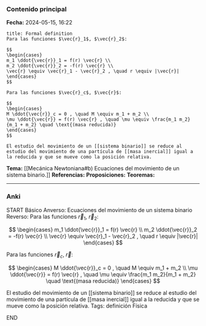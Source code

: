 ### Contenido principal

**Fecha:** 2024-05-15, 16:22

```ad-formal
title: Formal definition
Para las funciones $\vec{r}_1$, $\vec{r}_2$:

$$
\begin{cases}
m_1 \ddot{\vec{r}}_1 = f(r) \vec{r} \\
m_2 \ddot{\vec{r}}_2 = -f(r) \vec{r} \\
\vec{r} \equiv \vec{r}_1 - \vec{r}_2 , \quad r \equiv |\vec{r}|
\end{cases}
$$

Para las funciones $\vec{r}_c$, $\vec{r}$:

$$
\begin{cases}
M \ddot{\vec{r}}_c = 0 , \quad M \equiv m_1 + m_2 \\
\mu \ddot{\vec{r}} = f(r) \vec{r} , \quad \mu \equiv \frac{m_1 m_2}{m_1 + m_2} \quad \text{(masa reducida)}
\end{cases}
$$

El estudio del movimiento de un [[sistema binario]] se reduce al estudio del movimiento de una partícula de [[masa inercial]] igual a la reducida y que se mueve como la posición relativa.
```

**Tema:** [[Mecánica Newtoniana#b) Ecuaciones del movimiento de un sistema binario.]]
**Referencias:**
**Proposiciones:**
**Teoremas:**

---
### Anki

START
Básico
Anverso: Ecuaciones del movimiento de un sistema binario
Reverso: Para las funciones $\vec{r}_1$, $\vec{r}_2$:

$$
\begin{cases}
m_1 \ddot{\vec{r}}_1 = f(r) \vec{r} \\
m_2 \ddot{\vec{r}}_2 = -f(r) \vec{r} \\
\vec{r} \equiv \vec{r}_1 - \vec{r}_2 , \quad r \equiv |\vec{r}|
\end{cases}
$$

Para las funciones $\vec{r}_c$, $\vec{r}$:

$$
\begin{cases}
M \ddot{\vec{r}}_c = 0 , \quad M \equiv m_1 + m_2 \\
\mu \ddot{\vec{r}} = f(r) \vec{r} , \quad \mu \equiv \frac{m_1 m_2}{m_1 + m_2} \quad \text{(masa reducida)}
\end{cases}
$$

El estudio del movimiento de un [[sistema binario]] se reduce al estudio del movimiento de una partícula de [[masa inercial]] igual a la reducida y que se mueve como la posición relativa.
Tags: definición Física
<!--ID: 1718033661366-->
END